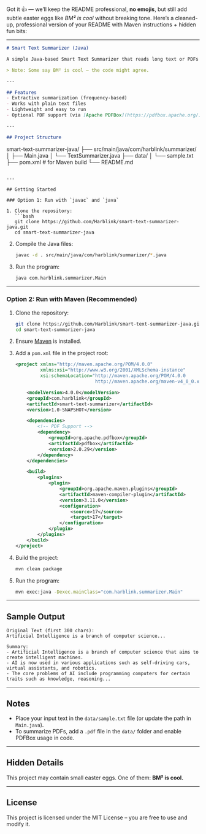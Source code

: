 Got it 👍 — we’ll keep the README professional, **no emojis**, but still add subtle easter eggs like *BM² is cool* without breaking tone.
Here’s a cleaned-up, professional version of your README with Maven instructions + hidden fun bits:

---

```markdown
# Smart Text Summarizer (Java)

A simple Java-based Smart Text Summarizer that reads long text or PDFs and provides concise summaries using basic NLP techniques.  

> Note: Some say BM² is cool — the code might agree.  

---

## Features
- Extractive summarization (frequency-based)
- Works with plain text files
- Lightweight and easy to run
- Optional PDF support (via [Apache PDFBox](https://pdfbox.apache.org/))

---

## Project Structure
```

smart-text-summarizer-java/
├── src/main/java/com/harblink/summarizer/
│   ├── Main.java
│   └── TextSummarizer.java
├── data/
│   └── sample.txt
├── pom.xml   # for Maven build
└── README.md

````

---

## Getting Started

### Option 1: Run with `javac` and `java`

1. Clone the repository:
   ```bash
   git clone https://github.com/Harblink/smart-text-summarizer-java.git
   cd smart-text-summarizer-java
````

2. Compile the Java files:

   ```bash
   javac -d . src/main/java/com/harblink/summarizer/*.java
   ```

3. Run the program:

   ```bash
   java com.harblink.summarizer.Main
   ```

---

### Option 2: Run with Maven (Recommended)

1. Clone the repository:

   ```bash
   git clone https://github.com/Harblink/smart-text-summarizer-java.git
   cd smart-text-summarizer-java
   ```

2. Ensure [Maven](https://maven.apache.org/) is installed.

3. Add a `pom.xml` file in the project root:

   ```xml
   <project xmlns="http://maven.apache.org/POM/4.0.0"
            xmlns:xsi="http://www.w3.org/2001/XMLSchema-instance"
            xsi:schemaLocation="http://maven.apache.org/POM/4.0.0 
                                http://maven.apache.org/maven-v4_0_0.xsd">

       <modelVersion>4.0.0</modelVersion>
       <groupId>com.harblink</groupId>
       <artifactId>smart-text-summarizer</artifactId>
       <version>1.0-SNAPSHOT</version>

       <dependencies>
           <!-- PDF Support -->
           <dependency>
               <groupId>org.apache.pdfbox</groupId>
               <artifactId>pdfbox</artifactId>
               <version>2.0.29</version>
           </dependency>
       </dependencies>

       <build>
           <plugins>
               <plugin>
                   <groupId>org.apache.maven.plugins</groupId>
                   <artifactId>maven-compiler-plugin</artifactId>
                   <version>3.11.0</version>
                   <configuration>
                       <source>17</source>
                       <target>17</target>
                   </configuration>
               </plugin>
           </plugins>
       </build>
   </project>
   ```

4. Build the project:

   ```bash
   mvn clean package
   ```

5. Run the program:

   ```bash
   mvn exec:java -Dexec.mainClass="com.harblink.summarizer.Main"
   ```

---

## Sample Output

```
Original Text (first 300 chars):
Artificial Intelligence is a branch of computer science...

Summary:
- Artificial Intelligence is a branch of computer science that aims to create intelligent machines.
- AI is now used in various applications such as self-driving cars, virtual assistants, and robotics.
- The core problems of AI include programming computers for certain traits such as knowledge, reasoning...
```

---

## Notes

* Place your input text in the `data/sample.txt` file (or update the path in `Main.java`).
* To summarize PDFs, add a `.pdf` file in the `data/` folder and enable PDFBox usage in code.

---

## Hidden Details

This project may contain small easter eggs.
One of them: **BM² is cool.**

---

## License

This project is licensed under the MIT License – you are free to use and modify it.
